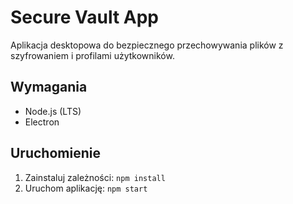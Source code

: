 # Secure Vault App

Aplikacja desktopowa do bezpiecznego przechowywania plików z szyfrowaniem i profilami użytkowników.

## Wymagania
- Node.js (LTS)
- Electron

## Uruchomienie
1. Zainstaluj zależności: `npm install`
2. Uruchom aplikację: `npm start`
